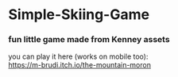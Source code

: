 # Simple-Skiing-Game

### fun little game made from Kenney assets

you can play it here (works on mobile too): <br>
https://m-brudi.itch.io/the-mountain-moron
